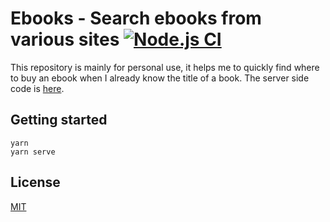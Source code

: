 # Ebooks - Search ebooks from various sites [![Node.js CI](https://github.com/Frederick-S/ebooks-web/actions/workflows/build.yml/badge.svg)](https://github.com/Frederick-S/ebooks-web/actions/workflows/build.yml)

This repository is mainly for personal use, it helps me to quickly find where to buy an ebook when I already know the title of a book. The server side code is [here](https://github.com/Frederick-S/ebooks-api).

## Getting started
```
yarn
yarn serve
```

## License
[MIT](LICENSE)
